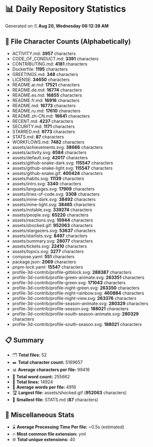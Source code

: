 # 📊 Daily Repository Statistics
Generated on ⏰ **Aug 20, Wednesday 06:12:38 AM**

## 📂 File Character Counts (Alphabetically)
- ACTIVITY.md: **3957** characters
- CODE_OF_CONDUCT.md: **3391** characters
- CONTRIBUTING.md: **4181** characters
- Dockerfile: **1195** characters
- GREETINGS.md: **348** characters
- LICENSE: **34650** characters
- README.ar.md: **17521** characters
- README.de.md: **16774** characters
- README.es.md: **16855** characters
- README.fr.md: **16916** characters
- README.md: **16773** characters
- README.ru.md: **17610** characters
- README.zh-CN.md: **16641** characters
- RECENT.md: **4237** characters
- SECURITY.md: **1171** characters
- STARRED.md: **9773** characters
- STATS.md: **87** characters
- WORKFLOWS.md: **7482** characters
- assets/achievements.svg: **38666** characters
- assets/activity.svg: **6584** characters
- assets/default.svg: **42017** characters
- assets/github-snake-dark.svg: **115547** characters
- assets/github-snake-light.svg: **115547** characters
- assets/github-snake.gif: **400424** characters
- assets/habits.svg: **11139** characters
- assets/intro.svg: **3340** characters
- assets/languages.svg: **17909** characters
- assets/lines-of-code.svg: **3308** characters
- assets/mine-dark.svg: **38492** characters
- assets/mine-light.svg: **38465** characters
- assets/notable.svg: **339274** characters
- assets/people.svg: **65220** characters
- assets/reactions.svg: **10944** characters
- assets/shocked.gif: **952063** characters
- assets/stargazers.svg: **53637** characters
- assets/starlists.svg: **8497** characters
- assets/summary.svg: **28077** characters
- assets/tickets.svg: **22410** characters
- assets/topics.svg: **3277** characters
- compose.yaml: **551** characters
- package.json: **2069** characters
- pnpm-lock.yaml: **15547** characters
- profile-3d-contrib/profile-gitblock.svg: **288387** characters
- profile-3d-contrib/profile-green-animate.svg: **263351** characters
- profile-3d-contrib/profile-green.svg: **171043** characters
- profile-3d-contrib/profile-night-green.svg: **263350** characters
- profile-3d-contrib/profile-night-rainbow.svg: **460884** characters
- profile-3d-contrib/profile-night-view.svg: **263376** characters
- profile-3d-contrib/profile-season-animate.svg: **280329** characters
- profile-3d-contrib/profile-season.svg: **188021** characters
- profile-3d-contrib/profile-south-season-animate.svg: **280329** characters
- profile-3d-contrib/profile-south-season.svg: **188021** characters

## 📋 Summary
- 🗂️ **Total files:** 52
- ✒️ **Total character count:** 5169657
- 📊 **Average characters per file:** 99416
- 📝 **Total word count:** 255662
- 🧾 **Total lines:** 14924
- 📐 **Average words per file:** 4916
- 🏆 **Largest file:** assets/shocked.gif (**952063** characters)
- 🥉 **Smallest file:** STATS.md (**87** characters)

## 🌟 Miscellaneous Stats
- ⌛ **Average Processing Time Per file:** ~0.5s (estimated)
- 🔥 **Most common file extension:** yml
- 🌐 **Total unique extensions:** 40
